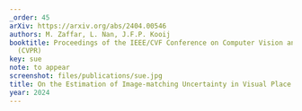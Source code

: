 ```yaml
---
_order: 45
arXiv: https://arxiv.org/abs/2404.00546
authors: M. Zaffar, L. Nan, J.F.P. Kooij
booktitle: Proceedings of the IEEE/CVF Conference on Computer Vision and Pattern Recognition
  (CVPR)
key: sue
note: to appear
screenshot: files/publications/sue.jpg
title: On the Estimation of Image-matching Uncertainty in Visual Place Recognition
year: 2024
---
```



